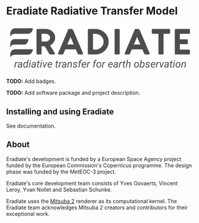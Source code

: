# Eradiate Radiative Transfer Model

![Eradiate logo](docs/fig/eradiate-logo-dark-no_bg.png "Blabla")

**TODO:** Add badges.

**TODO:** Add software package and project description.

## Installing and using Eradiate

See documentation.

## About

Eradiate's development is funded by a European Space Agency project funded by the European Commission's Copernicus programme. The design phase was funded by the MetEOC-3 project.

Eradiate's core development team consists of Yves Govaerts, Vincent Leroy, Yvan Nollet and Sebastian Schunke.

Eradiate uses the [Mitsuba 2](https://github.com/mitsuba-renderer/mitsuba2) renderer as its computational kernel. The Eradiate team acknowledges Mitsuba 2 creators and contributors for their exceptional work.
